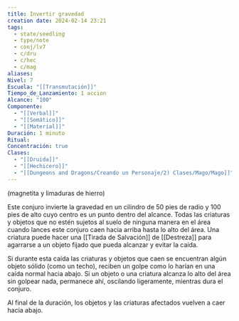 ```yaml
---
title: Invertir gravedad
creation date: 2024-02-14 23:21
tags:
  - state/seedling
  - type/note
  - conj/lv7
  - c/dru
  - c/hec
  - c/mag
aliases: 
Nivel: 7
Escuela: "[[Transmutación]]"
Tiempo_de_Lanzamiento: 1 accion
Alcance: "100"
Componente:
  - "[[Verbal]]"
  - "[[Somático]]"
  - "[[Material]]"
Duración: 1 minuto
Ritual: 
Concentración: true
Clases:
  - "[[Druida]]"
  - "[[Hechicero]]"
  - "[[Dungeons and Dragons/Creando un Personaje/2) Clases/Mago/Mago]]"
---
```

(magnetita y limaduras de hierro)

Este conjuro invierte la gravedad en un cilindro de 50 pies de radio y 100 pies de alto cuyo centro es un punto dentro del alcance. Todas las criaturas y objetos que no estén sujetos al suelo de ninguna manera en el área cuando lances este conjuro caen hacia arriba hasta lo alto del área. Una criatura puede hacer una [[Tirada de Salvación]] de [[Destreza]] para agarrarse a un objeto fijado que pueda alcanzar y evitar la caída.

Si durante esta caída las criaturas y objetos que caen se encuentran algún objeto sólido (como un techo), reciben un golpe como lo harían en una caída normal hacia abajo. Si un objeto o una criatura alcanza lo alto del área sin golpear nada, permanece ahí, oscilando ligeramente, mientras dura el conjuro.

Al final de la duración, los objetos y las criaturas afectados vuelven a caer hacia abajo.